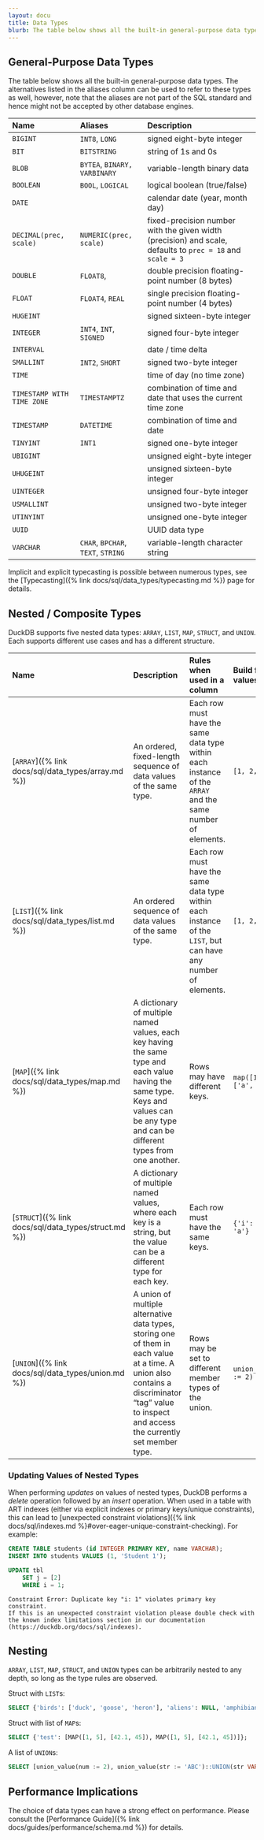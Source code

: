 ```yaml
---
layout: docu
title: Data Types
blurb: The table below shows all the built-in general-purpose data types.
---
```


## General-Purpose Data Types

The table below shows all the built-in general-purpose data types. The alternatives listed in the aliases column can be used to refer to these types as well, however, note that the aliases are not part of the SQL standard and hence might not be accepted by other database engines.

| Name | Aliases | Description |
|:--|:--|:----|
| `BIGINT` | `INT8`, `LONG` | signed eight-byte integer |
| `BIT` | `BITSTRING` | string of 1s and 0s |
| `BLOB` | `BYTEA`, `BINARY,` `VARBINARY` | variable-length binary data |
| `BOOLEAN` | `BOOL`, `LOGICAL` | logical boolean (true/false) |
| `DATE` |   | calendar date (year, month day) |
| `DECIMAL(prec, scale)` | `NUMERIC(prec, scale)` | fixed-precision number with the given width (precision) and scale, defaults to `prec = 18` and `scale = 3` |
| `DOUBLE` | `FLOAT8`, | double precision floating-point number (8 bytes) |
| `FLOAT` | `FLOAT4`, `REAL` | single precision floating-point number (4 bytes)|
| `HUGEINT` | | signed sixteen-byte integer|
| `INTEGER` | `INT4`, `INT`, `SIGNED` | signed four-byte integer |
| `INTERVAL` |  | date / time delta |
| `SMALLINT` | `INT2`, `SHORT` | signed two-byte integer|
| `TIME` | | time of day (no time zone) |
| `TIMESTAMP WITH TIME ZONE` | `TIMESTAMPTZ` | combination of time and date that uses the current time zone |
| `TIMESTAMP` | `DATETIME` | combination of time and date |
| `TINYINT` | `INT1` | signed one-byte integer|
| `UBIGINT` | | unsigned eight-byte integer |
| `UHUGEINT` | | unsigned sixteen-byte integer |
| `UINTEGER` | | unsigned four-byte integer |
| `USMALLINT` | | unsigned two-byte integer |
| `UTINYINT` | | unsigned one-byte integer |
| `UUID` | | UUID data type |
| `VARCHAR` | `CHAR`, `BPCHAR`, `TEXT`, `STRING` | variable-length character string |

Implicit and explicit typecasting is possible between numerous types, see the [Typecasting]({% link docs/sql/data_types/typecasting.md %}) page for details.

## Nested / Composite Types

DuckDB supports five nested data types: `ARRAY`, `LIST`, `MAP`, `STRUCT`, and `UNION`. Each supports different use cases and has a different structure.

| Name | Description | Rules when used in a column | Build from values | Define in DDL/CREATE |
|:-|:---|:---|:--|:--|
| [`ARRAY`]({% link docs/sql/data_types/array.md %}) | An ordered, fixed-length sequence of data values of the same type. | Each row must have the same data type within each instance of the `ARRAY` and the same number of elements. | `[1, 2, 3]` | `INTEGER[3]` |
| [`LIST`]({% link docs/sql/data_types/list.md %}) | An ordered sequence of data values of the same type. | Each row must have the same data type within each instance of the `LIST`, but can have any number of elements. | `[1, 2, 3]` | `INTEGER[]` |
| [`MAP`]({% link docs/sql/data_types/map.md %}) | A dictionary of multiple named values, each key having the same type and each value having the same type. Keys and values can be any type and can be different types from one another. | Rows may have different keys. | `map([1, 2], ['a', 'b'])` | `MAP(INTEGER, VARCHAR)` |
| [`STRUCT`]({% link docs/sql/data_types/struct.md %}) | A dictionary of multiple named values, where each key is a string, but the value can be a different type for each key. | Each row must have the same keys. | `{'i': 42, 'j': 'a'}` | `STRUCT(i INTEGER, j VARCHAR)` |
| [`UNION`]({% link docs/sql/data_types/union.md %}) | A union of multiple alternative data types, storing one of them in each value at a time. A union also contains a discriminator “tag” value to inspect and access the currently set member type. | Rows may be set to different member types of the union. | `union_value(num := 2)` | `UNION(num INTEGER, text VARCHAR)` |

### Updating Values of Nested Types

When performing _updates_ on values of nested types, DuckDB performs a _delete_ operation followed by an _insert_ operation.
When used in a table with ART indexes (either via explicit indexes or primary keys/unique constraints), this can lead to [unexpected constraint violations]({% link docs/sql/indexes.md %}#over-eager-unique-constraint-checking).
For example:

```sql
CREATE TABLE students (id INTEGER PRIMARY KEY, name VARCHAR);
INSERT INTO students VALUES (1, 'Student 1');

UPDATE tbl
    SET j = [2]
    WHERE i = 1;
```

```console
Constraint Error: Duplicate key "i: 1" violates primary key constraint.
If this is an unexpected constraint violation please double check with the known index limitations section in our documentation (https://duckdb.org/docs/sql/indexes).
```

## Nesting

`ARRAY`, `LIST`, `MAP`, `STRUCT`, and `UNION` types can be arbitrarily nested to any depth, so long as the type rules are observed.

Struct with `LIST`s:

```sql
SELECT {'birds': ['duck', 'goose', 'heron'], 'aliens': NULL, 'amphibians': ['frog', 'toad']};
```

Struct with list of `MAP`s:

```sql
SELECT {'test': [MAP([1, 5], [42.1, 45]), MAP([1, 5], [42.1, 45])]};
```

A list of `UNION`s:

```sql
SELECT [union_value(num := 2), union_value(str := 'ABC')::UNION(str VARCHAR, num INTEGER)];
```

## Performance Implications

The choice of data types can have a strong effect on performance. Please consult the [Performance Guide]({% link docs/guides/performance/schema.md %}) for details.

